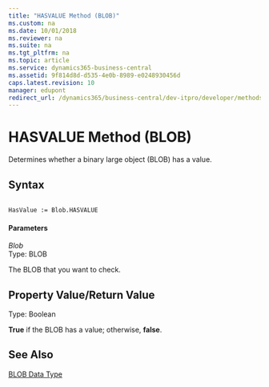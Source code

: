 ```yaml
---
title: "HASVALUE Method (BLOB)"
ms.custom: na
ms.date: 10/01/2018
ms.reviewer: na
ms.suite: na
ms.tgt_pltfrm: na
ms.topic: article
ms.service: dynamics365-business-central
ms.assetid: 9f814d8d-d535-4e0b-8989-e0248930456d
caps.latest.revision: 10
manager: edupont
redirect_url: /dynamics365/business-central/dev-itpro/developer/methods-auto/library
---
```


 

# HASVALUE Method (BLOB)
Determines whether a binary large object \(BLOB\) has a value.  
  
## Syntax  
  
```  
  
HasValue := Blob.HASVALUE  
```  
  
#### Parameters  
 *Blob*  
 Type: BLOB  
  
 The BLOB that you want to check.  
  
## Property Value/Return Value  
 Type: Boolean  
  
 **True** if the BLOB has a value; otherwise, **false**.  
  
## See Also  
 [BLOB Data Type](../datatypes/devenv-blob-data-type.md)